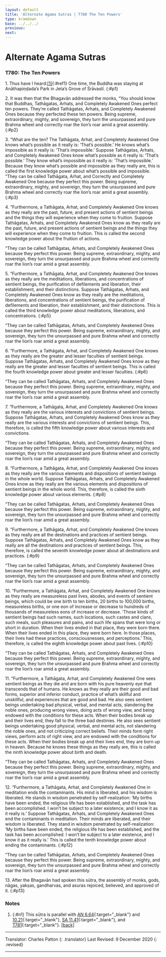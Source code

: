 ```yaml
---
layout: default
title: 'Alternate Agama Sutras | T780 The Ten Powers'
type: kramdown
base: ../../../
previous:
next:
---
```


# Alternate Agama Sutras
### T780: The Ten Powers

1\. Thus have I heard:[\[1\]](#n1){:#ref1} One time, the Buddha was staying at Anāthapiṇḍada’s Park in Jeta’s Grove of Śrāvastī.
{:#p1}

2\. It was then that the Bhagavān addressed the monks, “You should know that Buddhas, Tathāgatas, Arhats, and Completely Awakened Ones perfect ten powers. They’re called Tathāgatas, Arhats, and Completely Awakened Ones because they perfected these ten powers. Being supreme, extraordinary, mighty, and sovereign, they turn the unsurpassed and pure Brahma wheel and correctly roar the lion’s roar amid a great assembly.
{:#p2}

3\. “What are the ten? The Tathāgata, Arhat, and Completely Awakened One knows what’s possible as it really is: ‘That’s possible.’ He knows what’s impossible as it really is: ‘That’s impossible.’ Suppose Tathāgatas, Arhats, and Completely Awakened Ones know what’s possible as it really is: ‘That’s possible.’ They know what’s impossible as it really is: ‘That’s impossible.’ Because they know what’s possible and impossible as they really are, this is called the first knowledge power about what’s possible and impossible.
“They can be called Tathāgata, Arhat, and Correctly and Completely Awakened One because they perfect this power. Being supreme, extraordinary, mighty, and sovereign, they turn the unsurpassed and pure Brahma wheel and correctly roar the lion’s roar amid a great assembly.
{:#p3}

4\. “Furthermore, a Tathāgata, Arhat, and Completely Awakened One knows as they really are the past, future, and present actions of sentient beings and the things they will experience when they come to fruition. Suppose Tathāgatas, Arhats, and Completely Awakened Ones know as they really are the past, future, and present actions of sentient beings and the things they will experience when they come to fruition. This is called the second knowledge power about the fruition of actions.

“They can be called Tathāgatas, Arhats, and Completely Awakened Ones because they perfect this power. Being supreme, extraordinary, mighty, and sovereign, they turn the unsurpassed and pure Brahma wheel and correctly roar the lion’s roar amid a great assembly.

5\. “Furthermore, a Tathāgata, Arhat, and Completely Awakened One knows as they really are the meditations, liberations, and concentrations of sentient beings, the purification of defilements and liberation, their establishment, and their distinctions. Suppose Tathāgatas, Arhats, and Completely Awakened Ones know as they really are the meditations, liberations, and concentrations of sentient beings, the purification of defilements and liberation, their establishment, and their distinctions. This is called the third knowledge power about meditations, liberations, and concentrations.
{:#p5}

“They can be called Tathāgatas, Arhats, and Completely Awakened Ones because they perfect this power. Being supreme, extraordinary, mighty, and sovereign, they turn the unsurpassed and pure Brahma wheel and correctly roar the lion’s roar amid a great assembly.

6\. “Furthermore, a Tathāgata, Arhat, and Completely Awakened One knows as they really are the greater and lesser faculties of sentient beings. Suppose Tathāgatas, Arhats, and Completely Awakened Ones know as they really are the greater and lesser faculties of sentient beings. This is called the fourth knowledge power about greater and lesser faculties.
{:#p6}

“They can be called Tathāgatas, Arhats, and Completely Awakened Ones because they perfect this power. Being supreme, extraordinary, mighty, and sovereign, they turn the unsurpassed and pure Brahma wheel and correctly roar the lion’s roar amid a great assembly.

7\. “Furthermore, a Tathāgata, Arhat, and Completely Awakened One knows as they really are the various interests and convictions of sentient beings. Suppose Tathāgatas, Arhats, and Completely Awakened Ones know as they really are the various interests and convictions of sentient beings. This, therefore, is called the fifth knowledge power about various interests and convictions.

“They can be called Tathāgatas, Arhats, and Completely Awakened Ones because they perfect this power. Being supreme, extraordinary, mighty, and sovereign, they turn the unsurpassed and pure Brahma wheel and correctly roar the lion’s roar amid a great assembly.

8\. “Furthermore, a Tathāgata, Arhat, and Completely Awakened One knows as they really are the various elements and dispositions of sentient beings in the whole world. Suppose Tathāgatas, Arhats, and Completely Awakened Ones know as they really are the various elements and dispositions of sentient beings in the whole world. This, therefore, is called the sixth knowledge power about various elements.
{:#p8}

“They can be called Tathāgatas, Arhats, and Completely Awakened Ones because they perfect this power. Being supreme, extraordinary, mighty, and sovereign, they turn the unsurpassed and pure Brahma wheel and correctly roar the lion’s roar amid a great assembly.

9\. “Furthermore, a Tathāgata, Arhat, and Completely Awakened One knows as they really are all the destinations and practices of sentient beings. Suppose Tathāgatas, Arhats, and Completely Awakened Ones know as they really are all the destinations and practices of sentient beings. This, therefore, is called the seventh knowledge power about all destinations and practices.
{:#p9}

“They can be called Tathāgatas, Arhats, and Completely Awakened Ones because they perfect this power. Being supreme, extraordinary, mighty, and sovereign, they turn the unsurpassed and pure Brahma wheel and correctly roar the lion’s roar amid a great assembly.

10\. “Furthermore, a Tathāgata, Arhat, and Completely Awakened One knows as they really are measureless past lives, abodes, and events of sentient beings, which could be one birth to ten births, 20 births to 100,000 births, measureless births, or one eon of increase or decrease to hundreds of thousands of measureless eons of increase or decrease. ‘Those kinds of sentient beings had such names, such locations, such castes and clans, such meals, such pleasures and pains, and such life spans that were long or short in duration. When their lives ended in that place, they were born there. When their lives ended in this place, they were born here. In those places, their lives had these practices, consciousnesses, and perceptions.’ This, therefore, is called the eighth knowledge power about past lives.
{:#p10}

“They can be called Tathāgatas, Arhats, and Completely Awakened Ones because they perfect this power. Being supreme, extraordinary, mighty, and sovereign, they turn the unsurpassed and pure Brahma wheel and correctly roar the lion’s roar amid a great assembly.

11\. “Furthermore, a Tathāgata, Arhat, and Completely Awakened One sees sentient beings as they die and are born with his pure heavenly eye that transcends that of humans. He knows as they really are their good and bad forms, superior and inferior conduct, practice of what’s skillful and unskillful, and experiences that are good and bad. He also sees sentient beings undertaking bad physical, verbal, and mental acts, slandering the noble ones, producing wrong views, doing acts of wrong view, and being endowed with the conditions for these acts. When their bodies break up and their lives end, they fall to the three bad destinies. He also sees sentient beings undertaking good physical, verbal, and mental acts, not slandering the noble ones, and not criticizing correct beliefs. Their minds form right views, perform acts of right view, and are endowed with the conditions for these acts. When their bodies break up and their lives end, they are born up in heaven. Because he knows these things as they really are, this is called the ninth knowledge power about birth and death.

“They can be called Tathāgatas, Arhats, and Completely Awakened Ones because they perfect this power. Being supreme, extraordinary, mighty, and sovereign, they turn the unsurpassed and pure Brahma wheel and correctly roar the lion’s roar amid a great assembly.

12\. “Furthermore, a Tathāgata, Arhat, and Completely Awakened One in meditation ends the contaminants. His mind is liberated, and his wisdom is liberated. He stands in wisdom penetrated by self-realization: ‘My births have been ended, the religious life has been established, and the task has been accomplished. I won’t be subject to a later existence, and I know it as it really is.’ Suppose Tathāgatas, Arhats, and Completely Awakened Ones end the contaminants in meditation. Their minds are liberated, and their wisdom is liberated. They stand in wisdom penetrated by self-realization: ‘My births have been ended, the religious life has been established, and the task has been accomplished. I won’t be subject to a later existence, and I know it as it really is.’ This is called the tenth knowledge power about ending the contaminants.
{:#p12}

“They can be called Tathāgatas, Arhats, and Completely Awakened Ones because they perfect this power. Being supreme, extraordinary, mighty, and sovereign, they turn the unsurpassed and pure Brahma wheel and correctly roar the lion’s roar amid a great assembly.

13\. After the Bhagavān had spoken this sūtra, the assembly of monks, gods, nāgas, yakṣas, gandharvas, and asuras rejoiced, believed, and approved of it.
{:#p13}

### Notes

1. {:#n1} This sūtra is parallel with [AN 6.64](https://suttacentral.net/an6.64){:target="_blank"} and [10.21](https://suttacentral.net/an10.21){:target="_blank"}, [SA 11.41](../01_agama/samyukta/11/SA11_41.html){:target="_blank"}, and [T781](T781.html){:target="_blank"}. [\[back\]](#ref1)

---

Translator: Charles Patton
{: .translator}
Last Revised: 9 December 2020
{: .revised}

---
